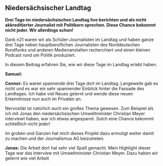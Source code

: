 ## Niedersächsischer Landtag

**Drei Tage im niedersächsischen Landtag live berichten und als nicht akkreditierter Journalist mit Politikern sprechen. Diese Chance bekommt nicht jeder. Wir allerdings schon!**

Dank n21 waren wir als Schüler-Journalisten im Landtag und haben ganze drei Tage neben hauptberuflichen Journalisten des Norddeutschen Rundfunks und anderen Medienanstalten recherchiert und einen kleinen Podcast rund um Politik produziert.

In diesem Beitrag erfahren Sie, wie wir diese Tage im Landtag erlebt haben. 

**Samuel:**

**Connor:** Es waren spannende drei Tage dort im Landtag. Langeweile gab es nicht und es war ein sehr spannender Einblick hinter die Fassade des Landtages.
Ich habe viel Neues gelernt und wende diese neuen Erkenntnisse nun auch im Privaten an.

Nervosität ist natürlich auch ein großes Thema gewesen. Zum Beispiel als ich mit Jonas den niedersächsischen Umweltminister Christian Meyer interviewt haben, war ich etwas angespannt. Solch eine Chance bekommt schließlich nicht jeder!

Im groben und Ganzen hat mich dieses Projekt dazu ermutigt weiter damit zu machen und der Journalismus AG beizutreten.

**Jonas:** Die Arbeit dort hat sehr viel Spaß gemacht. Mein Highlight dieser Tage war das Interview mit Umweltminister Christian Meyer. Dazu haben wir gelernt wie viel Arbeit
